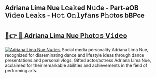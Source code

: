 ## Adriana Lima Nue L𝚎a𝚔ed N𝚞𝚍e - Part-aOB Vi𝚍𝚎o L𝚎a𝚔s - H𝚘𝚝 O𝚗𝚕yf𝚊ns P𝚑𝚘tos bBPce

# <h2><a href="http://kf4i5a.oniu.top/?m=Adriana+Lima+Nue">🔗👉 🔴 Adriana Lima Nue P𝚑ot𝚘𝚜 V𝚒d𝚎o</a></h2>

[![Adriana Lima Nue Nu𝚍e𝚜](https://i.imgur.com/0qMVB7G.gif)](http://kf4i5a.oniu.top/?m=Adriana+Lima+Nue)
Social media personality Adriana Lima Nue, recognized for disseminating dance and lifestyle ideas through dance presentations and personal vlogs. Gifted actor/actress Adriana Lima Nue, acclaimed for their remarkable abilities and achievements in the field of performing arts.  
